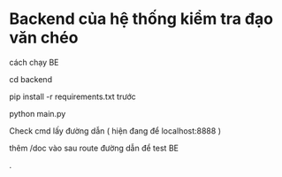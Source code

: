 # Backend của hệ thống kiểm tra đạo văn chéo

cách chạy BE

cd backend

pip install -r requirements.txt trước

python main.py

Check cmd lấy đường dẫn ( hiện đang để localhost:8888 )

thêm /doc vào sau route đường dẫn để test BE

.

